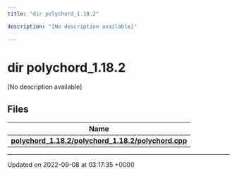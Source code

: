 ```yaml
---
title: "dir polychord_1.18.2"

description: "[No description available]"

---
```


# dir polychord_1.18.2

[No description available]

## Files

| Name           |
| -------------- |
| **[polychord_1.18.2/polychord_1.18.2/polychord.cpp](/documentation/code/files/polychord__1_818_82_2polychord_8cpp/#file-polychord-1-18-2-polychord-1-18-2-polychord-cpp)**  |






-------------------------------

Updated on 2022-09-08 at 03:17:35 +0000
